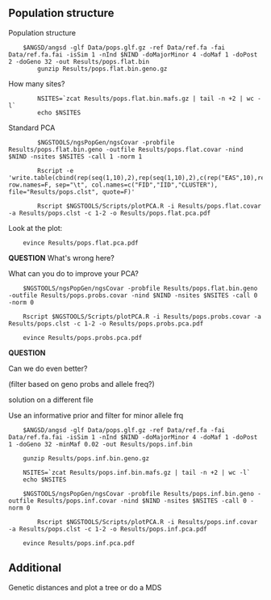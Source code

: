 
## Population structure

Population structure
```
	$ANGSD/angsd -glf Data/pops.glf.gz -ref Data/ref.fa -fai Data/ref.fa.fai -isSim 1 -nInd $NIND -doMajorMinor 4 -doMaf 1 -doPost 2 -doGeno 32 -out Results/pops.flat.bin
        gunzip Results/pops.flat.bin.geno.gz
```

How many sites?
```
        NSITES=`zcat Results/pops.flat.bin.mafs.gz | tail -n +2 | wc -l`
        echo $NSITES
```

Standard PCA
```
        $NGSTOOLS/ngsPopGen/ngsCovar -probfile Results/pops.flat.bin.geno -outfile Results/pops.flat.covar -nind $NIND -nsites $NSITES -call 1 -norm 1

        Rscript -e 'write.table(cbind(rep(seq(1,10),2),rep(seq(1,10),2),c(rep("EAS",10),rep("NAM",10))), row.names=F, sep="\t", col.names=c("FID","IID","CLUSTER"), file="Results/pops.clst", quote=F)'

        Rscript $NGSTOOLS/Scripts/plotPCA.R -i Results/pops.flat.covar -a Results/pops.clst -c 1-2 -o Results/pops.flat.pca.pdf

```

Look at the plot:
```
	evince Results/pops.flat.pca.pdf
```

**QUESTION**
What's wrong here?

What can you do to improve your PCA?

```
	$NGSTOOLS/ngsPopGen/ngsCovar -probfile Results/pops.flat.bin.geno -outfile Results/pops.probs.covar -nind $NIND -nsites $NSITES -call 0 -norm 0

	Rscript $NGSTOOLS/Scripts/plotPCA.R -i Results/pops.probs.covar -a Results/pops.clst -c 1-2 -o Results/pops.probs.pca.pdf

	evince Results/pops.probs.pca.pdf
```

**QUESTION**

Can we do even better?

(filter based on geno probs and allele freq?)

solution on a different file

Use an informative prior and filter for minor allele frq
```
	$ANGSD/angsd -glf Data/pops.glf.gz -ref Data/ref.fa -fai Data/ref.fa.fai -isSim 1 -nInd $NIND -doMajorMinor 4 -doMaf 1 -doPost 1 -doGeno 32 -minMaf 0.02 -out Results/pops.inf.bin

	gunzip Results/pops.inf.bin.geno.gz

	NSITES=`zcat Results/pops.inf.bin.mafs.gz | tail -n +2 | wc -l`
	echo $NSITES
        
	$NGSTOOLS/ngsPopGen/ngsCovar -probfile Results/pops.inf.bin.geno -outfile Results/pops.inf.covar -nind $NIND -nsites $NSITES -call 0 -norm 0

        Rscript $NGSTOOLS/Scripts/plotPCA.R -i Results/pops.inf.covar -a Results/pops.clst -c 1-2 -o Results/pops.inf.pca.pdf

	evince Results/pops.inf.pca.pdf
```



## Additional

Genetic distances and plot a tree or do a MDS




